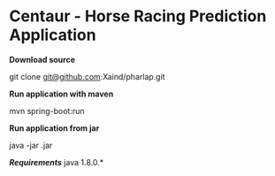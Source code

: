 # Centaur - Horse Racing Prediction Application

**Download source**

git clone git@github.com:Xaind/pharlap.git

**Run application with maven**

mvn spring-boot:run

**Run application from jar**

java -jar <jar-file-name>.jar

***Requirements***
java 1.8.0.*








